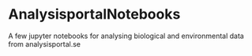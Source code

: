 # AnalysisportalNotebooks
A few jupyter notebooks for analysing biological and environmental data from analysisportal.se
